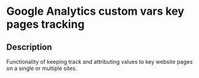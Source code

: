 Google Analytics custom vars key pages tracking
===============================================

Description
-----------
Functionality of keeping track and attributing values to key website pages
on a single or multiple sites.
